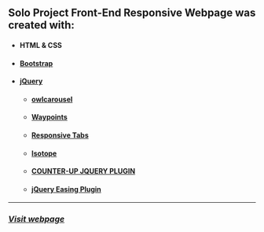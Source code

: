 ## Solo Project Front-End Responsive Webpage was created with: 
* #### HTML & CSS </br>
* #### [Bootstrap](https://getbootstrap.com) 
* #### [jQuery](https://jquery.com) </br>
    * #### [owlcarousel](https://owlcarousel2.github.io/OwlCarousel2) </br>
    * #### [Waypoints](http://imakewebthings.com/waypoints/) </br>
    * #### [Responsive Tabs](https://jellekralt.github.io/Responsive-Tabs/) </br>
    * #### [Isotope](https://isotope.metafizzy.co/) </br>
    * #### [COUNTER-UP JQUERY PLUGIN](https://ciromattia.github.io/jquery.counterup/demo/index.html) </br>
    * #### [jQuery Easing Plugin](http://gsgd.co.uk/sandbox/jquery/easing/#example) </br>  
 ---
###  *[Visit webpage](https://potaeko.github.io/Solo-Project-Frontend/)*

